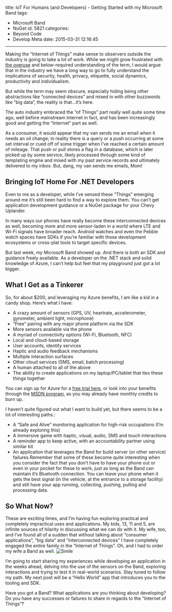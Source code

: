 title: IoT For Humans (and Developers) - Getting Started with my Microsoft Band
tags:
  - Microsoft Band
  - NuGet
id: 5821
categories:
  - Beyond Code
  - Develop Meta
date: 2015-03-31 12:16:45
---

Making the “Internet of Things” make sense to observers outside the industry is going to take a lot of work. While we might grow frustrated with [the overuse](http://www.networkworld.com/article/2464007/cloud-computing/gartner-internet-of-things-has-reached-hype-peak.html) and below-required understanding of the term, I would argue that in the industry we have a long way to go to fully understand the implications of security, health, privacy, etiquette, social dynamics, productivity and individualism.

But while the term may seem obscure, especially hiding being other abstractions like “connected devices” and mixed in with other buzzwords like “big data”, the reality is that…it’s here.

The auto industry embraced the “of Things” part really well quite some time ago, well before mainstream internet in fact, and has been increasingly good and getting the “Internet” part as well.

As a consumer, it would appear that my van sends me an email when it needs an oil change; in reality there is a query or a push occurring at some set interval or cued off of some trigger when I’ve reached a certain amount of mileage. That push or pull stores a flag in a database, which is later picked up by some service, likely processed through some kind of templating engine and mixed with my past service records and ultimately delivered to my inbox. But, dang, my van sends me emails, Mom!

## Bringing IoT Home For .NET Developers

Even to me as a developer, while I’ve sensed these “Things” emerging around me it’s still been hard to find a way to explore them. You can’t get application development guidance or a NuGet package for your Chevy Uplander.

In many ways our phones have really become these interconnected devices as well, becoming more and more sensor-laden in a world where LTE and Wi-Fi signals have broader reach. Android watches and even the Pebble watch spaces have SDKs if you’re familiar with those development ecosystems or cross-plat tools to target specific devices.

But last week, my Microsoft Band showed up. And there is both an SDK and guidance freely available. As a developer on the .NET stack and solid knowledge of Azure, I can’t help but feel that my playground just got a lot bigger.

## What I Get as a Tinkerer

So, for about $200, and leveraging my Azure benefits, I am like a kid in a candy shop. Here’s what I have:

*   A crazy amount of sensors (GPS, UV, heartrate, accelerometer, gyrometer, ambient light, microphone)
*   “Free” pairing with any major phone platform via the SDK
*   More sensors available via the phone
*   A myriad of connectivity options (Wi-Fi, Bluetooth, NFC)
*   Local and cloud-based storage
*   User accounts, identity services
*   Haptic and audio feedback mechanisms
*   Multiple interaction surfaces
*   Other cloud services (SMS, email, batch processing)
*   A human attached to all of the above
*   The ability to create applications on my laptop/PC/tablet that ties these things together<!--EndFragment-->

You can sign up for Azure for a [free trial here](http://www.microsoft.com/click/services/Redirect2.ashx?CR_CC=200575119), or look into your benefits through the [MSDN program](http://www.microsoft.com/click/services/Redirect2.ashx?CR_CC=200575136), as you may already have monthly credits to burn up.

I haven’t quite figured out what I want to build yet, but there seems to be a lot of interesting paths.:

*   A “Safe and Alive” monitoring application for high-risk occupations (I’m already exploring this)
*   A immersive game with haptic, visual, audio, SMS and touch interactions
*   A reminder app to keep active, with an accountability partner using similar kit
*   An application that leverages the Band for build server (or other service) failures
Remember that some of these become quite interesting when you consider the fact that you don’t have to have your phone out or even in your pocket for these to work, just as long as the Band can maintain it’s Bluetooth connection. You can leave your phone when it gets the best signal (in the vehicle, at the entrance to a storage facility) and still have your app running, collecting, pushing, pulling and processing data.

## So What Now?

These are exciting times, and I’m having fun exploring practical and completely impractical uses and applications. My kids, 13, 11 and 5, are infinite sources of hilarity in discussing what we can do with it. My wife, too, and I’ve found all of a sudden that without talking about “consumer applications”, “big data” and “interconnected devices” I have completely engaged the entire family in the “Internet of Things”. Oh, and I had to order my wife a Band as well. ![Smile](https://jcblogimages.blob.core.windows.net/img/2015/03/wlEmoticon-smile2.png)

I’m going to start sharing my experiences while developing an application in the weeks ahead, delving into the use of the sensors on the Band, exploring interactions and trying to test it in real-world scenarios. Stay tuned to follow my path. My next post will be a “Hello World” app that introduces you to the tooling and SDK.

Have you got a Band? What applications are you thinking about developing? Do you have any successes or failures to share in regards to the “Internet of Things”?